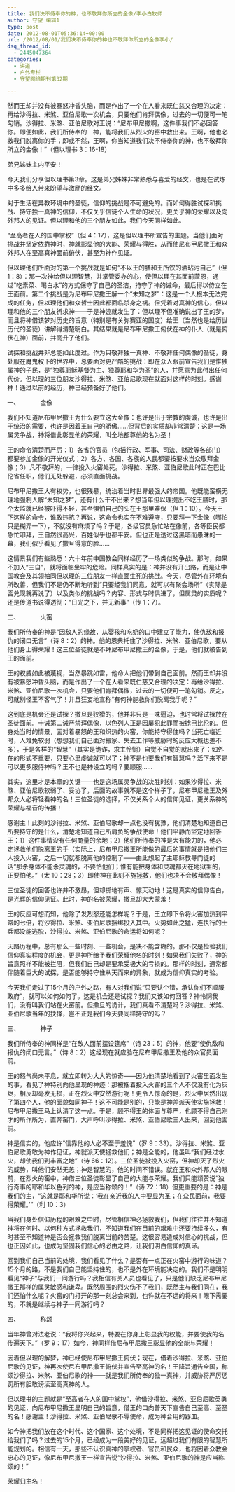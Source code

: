 ```yaml
---
title: 我们决不侍奉你的神，也不敬拜你所立的金像/李小白牧师
author: 守望 编辑1
type: post
date: 2012-08-01T05:36:14+00:00
url: /2012/08/01/我们决不侍奉你的神也不敬拜你所立的金像李小/
dsq_thread_id:
  - 2445047364
categories:
  - 讲道
  - 户外专栏
  - 守望网络期刊第32期

---
```

<p align="left">
  然而王却并没有被暴怒冲昏头脑，而是作出了一个在人看来既仁慈又合理的决定：再给沙得拉、米煞、亚伯尼歌一次机会，只要他们肯拜偶像，过去的一切便可一笔勾销。<!--more-->沙得拉、米煞、亚伯尼歌对王说：“尼布甲尼撒啊，这件事我们不必回答你。即便如此，我们所侍奉的　神，能将我们从烈火的窑中救出来。王啊，他也必救我们脱离你的手；即或不然，王啊，你当知道我们决不侍奉你的神，也不敬拜你所立的金像！”（但以理书 3：16-18）
</p>

弟兄姊妹主内平安！

今天我们分享但以理书第3章。这是弟兄姊妹非常熟悉与喜爱的经文，也是在试炼中多多给人带来盼望与激励的经文。

对于生活在异教环境中的圣徒，信仰的挑战是不可避免的。而如何得胜试探和挑战、持守独一真神的信仰，不仅关乎信徒个人生命的状况，更关乎神的荣耀以及向外邦人的见证。但以理和他的三个朋友如此，我们今天同样如此。

“至高者在人的国中掌权”（但 4：17），这是但以理书所宣告的主题。当他们面对挑战并坚定依靠神时，神就彰显他的大能、荣耀与得胜，从而使尼布甲尼撒王和众外邦人在至高真神面前俯伏，甚至为神作见证。

但以理他们所面对的第一个挑战就是如何“不以王的膳和王所饮的酒玷污自己”（但 1：8）：那一次神给但以理智慧，并掌管委办的心，使但以理在其面前蒙恩，通过“吃素菜、喝白水”的方式保守了自己的圣洁，持守了神的诫命，最后得以侍立在王面前。第二个挑战是为尼布甲尼撒王解一个“未知之梦”：这是一个人根本无法完成的任务，但以理他们和众哲士因此都面临杀身之祸。但凭着对真神的信心，但以理和他的三个朋友祈求神——于是神迹就发生了：但以理不但准确说出了王的梦，而且将神借该梦对历史的旨意（特别是有关弥赛亚的国度）给王（当然也是给历世历代的圣徒）讲解得清楚明白。其结果就是尼布甲尼撒王俯伏在神的仆人（就是俯伏在神）面前，并高升了他们。

试探和挑战并非总能如此度过。作为只敬拜独一真神、不敬拜任何偶像的圣徒，身处服在魔鬼权下的世界中，总要面对更严酷的挑战：即在众人眼前宣告我们是惟独属神的子民，是“独尊耶稣基督为主、独尊耶和华为圣”的人，并愿意为此付出任何代价。但以理的三位朋友沙得拉、米煞、亚伯尼歌现在就面对这样的时刻。感谢神！通过以前的经历，神已经预备好了他们。

一、            金像

我们不知道尼布甲尼撒王为什么要立这大金像：也许是出于宗教的虔诚，也许是出于统治的需要，也许是因着王自己的骄傲……但背后的实质却非常清楚：这是一场属灵争战，神将借此彰显他的荣耀，叫全地都尊他的名为圣！

王的命令清楚而严厉：1）各省的官员（包括行政、军事、司法、财政等各部门）都要参加金像的开光仪式；2）各方、各国、各族的人民都要按要求当众敬拜金像；3）凡不敬拜的，一律投入火窑处死。沙得拉、米煞、亚伯尼歌此时正在巴比伦省任职，他们无处躲避，必须直面挑战。

尼布甲尼撒王大有权势，也很残暴，统治着当时世界最强大的帝国。他既能蛮横无理地强制人解“未知之梦”，还有什么干不出来？想当年但以理提出不吃王膳时，那个太监就已经被吓得不轻，甚至惧怕自己的头在王那里难保（但 1：10）。今天王下这样的命令，谁敢违抗？再说，这命令也实在不难遵守，只要拜一下金像（哪怕只是糊弄一下），不就没有麻烦了吗？于是，各级官员急忙站在像前，各等臣民都急忙叩拜，王自然很高兴，百姓似乎也都平安。但也正是透过这黑暗而愚昧的一幕，我们似乎看见了撒旦得意的脸……

这情景我们有些熟悉：六十年前中国教会同样经历了一场类似的争战。那时，如果不加入“三自”，就将面临坐牢的危险。同样真实的是：神并没有开出路，而是让中国教会及其领袖同但以理的三位朋友一样直面生死的挑战。今天，尽管外在环境有所改善，但我们不是仍不断地听到“只要经我们同意，就可以有聚会场所”（实际是否兑现就再说了）以及类似的挑战吗？内容、形式与时俱进了，但属灵的实质呢？还是传道书说得透彻：“日光之下，并无新事”（传 1：7）。

二、            火窑

我们所侍奉的神是“因敌人的缘故，从婴孩和吃奶的口中建立了能力，使仇敌和报仇的闭口无言”（诗 8：2）的神。他的恩典托住了沙得拉、米煞、亚伯尼歌，要从他们身上得荣耀！这三位圣徒就是不拜尼布甲尼撒王的金像，于是，他们就被告到王的面前。

王的权威如此被蔑视，当然暴跳如雷，他命人把他们带到自己面前。然而王却并没有被暴怒冲昏头脑，而是作出了一个在人看来既仁慈又合理的决定：再给沙得拉、米煞、亚伯尼歌一次机会，只要他们肯拜偶像，过去的一切便可一笔勾销。反之，可就别怪王不客气了！并且狂妄地宣称“有何神能救你们脱离我手呢？”

这到底是机会还是试探？撒旦是狡猾的，他并非只是一味逼迫，也时常将试探放在圣徒面前。十诫第二诫严禁拜偶像，以色列人正是因屡犯此罪而被掳巴比伦的。但身处当时的情景，面对着暴怒的王和炽热的火窑，你能持守得住吗？当死亡临近时，人难免软弱（想想我们自己面对搬家、失去工作等威胁时的反应大概也差不多），于是各样的“智慧”（其实是诡诈，求主怜悯）自觉不自觉的就出来了：如外在的形式不重要，只要心里虔诚就可以了；神不是也要我们有智慧吗？活下来不是可以更多服侍神吗？王不也是神设立的吗？要顺服……

其实，这里才是本章的关键——也是这场属灵争战的决胜时刻：如果沙得拉、米煞、亚伯尼歌软弱了、妥协了，后面的故事就不是这个样子了，尼布甲尼撒王及外邦众人必将轻看神的名！三位圣徒的选择，不仅关系个人的信仰见证，更关系神的荣耀与福音的传播！

感谢主！此刻的沙得拉、米煞、亚伯尼歌却一点也没有犹豫，他们清楚地知道自己所要持守的是什么，清楚地知道自己所肩负的争战使命！他们平静而坚定地回答王：1）这件事情没有任何商量的余地；2）他们所侍奉的神是大有能力的，他必定拯救他们脱离王的手（实际上，尼布甲尼撒王所能做的最后的事情就是把他们三人投入火窑，之后一切就都脱离他的控制了——由此想起了主耶稣教导门徒的话“那杀身体不能杀灵魂的，不要怕他们；惟有能把身体和灵魂都灭在地狱里的，正要怕他。”（太 10：28；3）即使神在此刻不施拯救，他们也决不会敬拜偶像！

三位圣徒的回答也许并不激昂，但却掷地有声、惊天动地！这是真实的信仰告白，是光辉的信仰见证。此时，神的名被荣耀，撒旦却大大蒙羞！

王的反应可想而知，他除了发烈怒还能怎样呢？于是，王立即下令将火窑加热到平常的七倍，将沙得拉、米煞、亚伯尼歌捆绑投入其中。火势如此之猛，连执行的士兵都没能逃脱，沙得拉、米煞、亚伯尼歌的命运将如何呢？

天路历程中，总有那么一些时刻、一些机会，是决不能含糊的。那不仅是检验我们信仰真实程度的机会，更是神所给予我们荣耀他名的时刻！如果我们失败了，神的旨意照样不能被拦阻，但我们自己却是要承受极大的亏损的。那样的时刻，通常都伴随着巨大的试探，是否能够持守住从天而来的异象，就成为信仰真实的考验。

今天我们走过了15个月的户外之路，有人对我们说“只要认个错，承认你们不顺服政府”，就可以如何如何了。这是机会还是试探？我们又该如何回答？神怜悯我们，没有叫我们站在火窑前。但撒旦的诡计，我们真看不清楚吗？沙得拉、米煞、亚伯尼歌当年的抉择，岂不正是我们今天要同样持守的吗？

三、            神子

我们所侍奉的神同样是“在敌人面前摆设筵席”（诗 23：5）的神，他要“使仇敌和报仇的闭口无言。”（诗 8：2）这经现在就应验在尼布甲尼撒王及他的众官员面前。

王的怒气尚未平息，就立即转为大大的惊奇——因为他清楚地看到了火窑里面发生的事，看见了神特别向他显现的神迹：那被捆着投入火窑的三个人不仅没有化为灰烬，相反却毫发无损，正在烈火中安然游行呢！更令人惊奇的是，烈火中居然出现了第四个人，他的面貌如同神子！这不可能是别的，只能是神差派天使实施拯救！尼布甲尼撒王马上认清了这一点。于是，顾不得王的体面与尊严，也顾不得自己刚才的所作所为，直奔窑门，大声呼叫沙得拉、米煞、亚伯尼歌三人出来，回到他面前。

神是信实的，他应许“信靠他的人必不至于羞愧”（罗 9：33）。沙得拉、米煞、亚伯尼歌勇敢为神作见证，神就派天使拯救他们；神是全能的，他虽叫“我们经过水火，却使我们到丰富之地”（诗 66：12）。三位圣徒被投入火窑，但神却灭了烈火的威势，叫他们安然无恙；神是智慧的，他的时间不错误。就在王和众外邦人的眼前，在烈火的窑中，神借三位圣徒彰显了自己的大能与荣耀。我们只能颂赞说“独行奇事的耶和华以色列的神，是应当称颂的！”（诗 72：18）但更重要的是：神是我们的主，“这就是耶和华所说：‘我在亲近我的人中要显为圣；在众民面前，我要得荣耀。’”（利 10：3）

当我们身处信仰历程的艰难之中时，尽管相信神必拯救我们，但我们往往并不知道神将在何时、以何种方式拯救我们，不知道我们在目前的艰难中还要持续多久，有时甚至不知道神是否会拯救我们脱离当前的苦楚。这很容易造成对信心的挑战，但也正因如此，也成为坚固我们信心的必由之路，让我们明白信仰的真谛。

回到我们自己当前的处境，我们看见了什么？是否有一点正在火窑中游行的味道？15个月的路，不是我们自己能坚持住的，也不是外在环境能决定的。我们不是明明看见“神子”与我们一同游行吗？我相信有关人员也看见了，只是他们缺乏尼布甲尼撒王那样的属灵敏感和谦卑。既然周围的烈火伤不了我们，既然主与我们同在，我们还怕什么呢？火窑的门打开的那一刻总会来到，也许就在不远的将来！眼下需要的，不就是继续与神子一同游行吗？

四、            称颂

当年神曾对法老说：“我将你兴起来，特要在你身上彰显我的权能，并要使我的名传遍天下。”（罗 9：17）如今，神同样借尼布甲尼撒王彰显他的全能与荣耀！

因着但以理的解梦，神已经使尼布甲尼撒王俯伏；现在，借着沙得拉、米煞、亚伯尼歌的见证，神再次使尼布甲尼撒王俯伏并宣告至高神的名！王降旨通告全国，称颂沙得拉、米煞、亚伯尼歌的神——就是我们所侍奉的独一真神，并威胁将严厉惩罚所有胆敢谤渎至高真神的人。

但以理书的主题就是“至高者在人的国中掌权”，他借沙得拉、米煞、亚伯尼歌英勇的见证，向尼布甲尼撒王显明自己的旨意，借王的口向普天下宣告自己至高、至圣的名！感谢主！沙得拉、米煞、亚伯尼歌不辱使命，成为神合用的器皿。

如今神把我们放在这个时代、这个国家、这个处境，不是同样把这见证的使命交托给我们了吗？过去的15个月，已经成为一段美好的见证，远超过我们有限的智慧所能规划的。相信有一天，那些不认识真神的掌权者、官员和民众，也将因着众教会忠心的见证，像尼布甲尼撒王一样宣告说“沙得拉、米煞、亚伯尼歌的神是应当称颂的！”

荣耀归主名！

&nbsp;